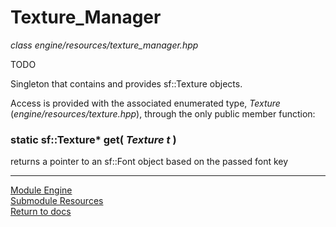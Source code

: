# Texture_Manager
*class*
*engine/resources/texture_manager.hpp*

TODO

Singleton that contains and provides sf::Texture objects.

Access is provided with the associated enumerated type, *Texture* (*engine/resources/texture.hpp*), through the only public member function:

### static sf::Texture\* get( *Texture t* )
returns a pointer to an sf::Font object based on the passed font key

---

[Module Engine](../engine.md)  
[Submodule Resources](resources.md)  
[Return to docs](../../docs.md)